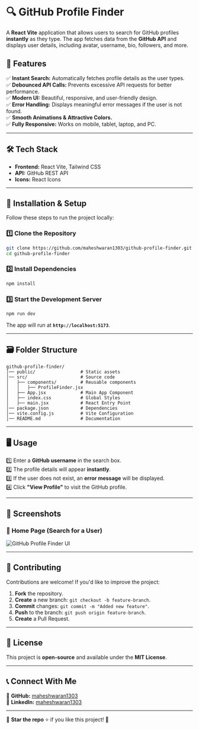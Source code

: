 # 🔍 GitHub Profile Finder

A **React Vite** application that allows users to search for GitHub profiles **instantly** as they type. The app fetches data from the **GitHub API** and displays user details, including avatar, username, bio, followers, and more.

## 🚀 Features

✅ **Instant Search:** Automatically fetches profile details as the user types.  
✅ **Debounced API Calls:** Prevents excessive API requests for better performance.  
✅ **Modern UI:** Beautiful, responsive, and user-friendly design.  
✅ **Error Handling:** Displays meaningful error messages if the user is not found.  
✅ **Smooth Animations & Attractive Colors.**  
✅ **Fully Responsive:** Works on mobile, tablet, laptop, and PC.  

---

## 🛠️ Tech Stack

- **Frontend:** React Vite, Tailwind CSS  
- **API:** GitHub REST API  
- **Icons:** React Icons  

---

## 💂️ Installation & Setup

Follow these steps to run the project locally:

### 1️⃣ Clone the Repository
```sh
git clone https://github.com/maheshwaran1303/github-profile-finder.git
cd github-profile-finder
```

### 2️⃣ Install Dependencies
```sh
npm install
```

### 3️⃣ Start the Development Server
```sh
npm run dev
```
The app will run at **`http://localhost:5173`**.

---

## 🗃️ Folder Structure

```
github-profile-finder/
│── public/                 # Static assets  
│── src/                    # Source code  
│   ├── components/         # Reusable components  
│   │   ├── ProfileFinder.jsx  
│   ├── App.jsx             # Main App Component  
│   ├── index.css           # Global Styles  
│   ├── main.jsx            # React Entry Point  
│── package.json            # Dependencies  
│── vite.config.js          # Vite Configuration  
│── README.md               # Documentation  
```

---

## 🖥️ Usage

1️⃣ Enter a **GitHub username** in the search box.  
2️⃣ The profile details will appear **instantly**.  
3️⃣ If the user does not exist, an **error message** will be displayed.  
4️⃣ Click **"View Profile"** to visit the GitHub profile.  

---

## 🎨 Screenshots

### 🔌 **Home Page (Search for a User)**
![GitHub Profile Finder UI](https://via.placeholder.com/800x400.png?text=GitHub+Profile+Finder)

---

## 🌟 Contributing

Contributions are welcome! If you'd like to improve the project:

1. **Fork** the repository.  
2. **Create** a new branch: `git checkout -b feature-branch`.  
3. **Commit** changes: `git commit -m "Added new feature"`.  
4. **Push** to the branch: `git push origin feature-branch`.  
5. **Create** a Pull Request.  

---

## 💚 License

This project is **open-source** and available under the **MIT License**.

---

## 📞 Connect With Me

🔗 **GitHub:** [maheshwaran1303](https://github.com/maheshwaran1303)  
🔗 **LinkedIn:** [maheshwaran1303](https://linkedin.com/in/maheshwaran1303)  

---

🎯 **Star the repo** ⭐ if you like this project! 🚀  

